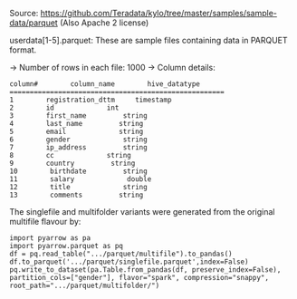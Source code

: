Source: https://github.com/Teradata/kylo/tree/master/samples/sample-data/parquet
(Also Apache 2 license)

userdata[1-5].parquet: These are sample files containing data in PARQUET format.

-> Number of rows in each file: 1000
-> Column details:
```
column#        column_name        hive_datatype
=====================================================
1        registration_dttm     timestamp
2        id             int
3        first_name         string
4        last_name         string
5        email             string
6        gender             string
7        ip_address         string
8        cc             string
9        country         string
10        birthdate         string
11        salary             double
12        title             string
13        comments         string
```


The singlefile and multifolder variants were generated from the original multifile
flavour by:
```
import pyarrow as pa
import pyarrow.parquet as pq
df = pq.read_table(".../parquet/multifile").to_pandas()
df.to_parquet('.../parquet/singlefile.parquet',index=False)
pq.write_to_dataset(pa.Table.from_pandas(df, preserve_index=False), partition_cols=["gender"], flavor="spark", compression="snappy", root_path=".../parquet/multifolder/")
```
